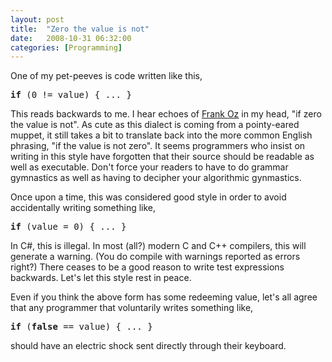 ```yaml
---
layout: post
title:  "Zero the value is not"
date:   2008-10-31 06:32:00
categories: [Programming]
---
```

<div class="text"><p>One of my pet-peeves is code written like this,</p>
<pre class="code"><strong>if</strong> (0 != value) { ... }</pre>

<p>This reads backwards to me. I hear echoes of
<a href="http://en.wikipedia.org/wiki/Frank_Oz">Frank Oz</a> in my head, "if zero
the value is not". As cute as this dialect is coming from a pointy-eared muppet,
it still takes a bit to translate back into the more common English phrasing,
"if the value is not zero". It seems programmers who insist on writing in this style
have forgotten that their source should be readable as well as executable. Don't
force your readers to have to do grammar gymnastics as well as having to
decipher your algorithmic gynmastics.</p>
<p>Once upon a time, this was considered good style in order to avoid accidentally
writing something like,</p>
<pre class="code"><strong>if</strong> (value = 0) { ... }</pre>

<p>In C#, this is illegal. In most (all?) modern C and C++ compilers, this will
generate a warning. (You do compile with warnings reported as errors right?)
There ceases to be a good reason to write test expressions backwards. Let's let
this style rest in peace.</p>
<p>Even if you think the above form has some redeeming value, let's all agree
that any programmer that voluntarily writes something like,</p>
<pre class="code"><strong>if</strong> (<strong>false</strong> == value) { ... }</pre>

<p>should have an electric shock sent directly through their keyboard.</p>
</div>
